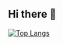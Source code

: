 ## Hi there 👋
[![Top Langs](https://github-readme-stats.vercel.app/api?username=JellyLiu2001&theme=algolia&show_icons=true)](https://github.com/JellyLiu2001)
<!--
**JellyLiu2001/JellyLiu2001** is a ✨ _special_ ✨ repository because its `README.md` (this file) appears on your GitHub profile.

Here are some ideas to get you started:

- 🔭 I’m currently working on ...
- 🌱 I’m currently learning ...
- 👯 I’m looking to collaborate on ...
- 🤔 I’m looking for help with ...
- 💬 Ask me about ...
- 📫 How to reach me: ...
- 😄 Pronouns: ...
- ⚡ Fun fact: ...
-->
